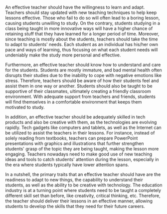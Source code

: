 An effective teacher should have the willingness to learn and adapt. Teachers should stay updated with new teaching techniques to help keep lessons effective. Those who fail to do so will often lead to a boring lesson, causing students unwilling to study. On the contrary, students studying in a class being taught in more innovative ways will have a higher chance of retaining stuff that they have learned for a longer period of time. Moreover, since teaching is mostly about the students, teachers should take the time to adapt to students' needs. Each student as an individual has his/her own pace and ways of learning, thus focusing on what each student needs will undeniably make the study more personal and effective.

Furthermore, an effective teacher should know how to understand and care for the students. Students are mostly immature, and bad mental health often disrupts their studies due to the inability to cope with negative emotions like stress. Therefore, teachers should be aware of how their students feel and assist them in one way or another. Students should also be taught to be supportive of their classmates, ultimately creating a friendly classroom environment. With adequate support from teachers and friends, students will find themselves in a comfortable environment that keeps them motivated to study.

In addition, an effective teacher should be adequately skilled in tech products and also be creative with them, as the technologies are evolving rapidly. Tech gadgets like computers and tablets, as well as the Internet can be utilized to assist the teachers in their lessons. For instance, instead of solely reading from textbooks, teachers can prepare PowerPoint presentations with graphics and illustrations that further strengthen students' grasp of the topic they are being taught, making the lesson more engaging. Teachers nowadays need to make good use of new teaching ideas and tools to catch students' attention during the lesson, especially in the era where students typically have lower attention spans.

In a nutshell, the primary traits that an effective teacher should have are the readiness to adapt to new things, the capability to understand their students, as well as the ability to be creative with technology. The education industry is at a turning point where students need to be taught a completely different skill set than before, like creativity, critical thinking, etc. Therefore, the teacher should deliver their lessons in an effective manner, allowing students to develop the skills that they need for their future careers.